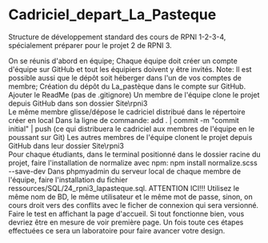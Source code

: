 # Cadriciel_depart_La_Pasteque
Structure de développement standard des cours de RPNI 1-2-3-4, spécialement préparer pour le projet 2 de RPNI 3.

On se réunis d'abord en équipe;
Chaque équipe doit créer un compte d'équipe sur GitHub et tout les équipiers doivent y être invités. Note: Il est possible aussi que le dépôt soit héberger dans l'un de vos comptes de membre;
Création du dépôt du La_pastèque dans le compte sur GitHub. Ajouter le ReadMe (pas de .gitignore)
Un membre de l'équipe clone le projet depuis GitHub dans son dossier Site\rpni3\
Le même membre glisse/dépose le cadriciel distribué dans le répertoire créer en local
Dans la ligne de commande:
add . | commit -m  "commit initial" | push (ce qui distribuera le cadriciel aux membres de l'équipe en le poussant sur Git)
Les autres membres de l'équipe clonent le projet depuis GitHub dans leur dossier Site\rpni3\
Pour chaque étudiants, dans le terminal positionné dans le dossier racine du projet, faire l'installation de normalize avec npm:
npm install normalize.scss --save-dev
Dans phpmyadmin du serveur local de chaque membre de l'équipe, faire l'installation du fichier ressources/SQL/24_rpni3_lapasteque.sql.
ATTENTION ICI!!! Utilisez le même nom de BD, le même utilisateur et le même mot de passe, sinon, on cours droit vers des conflits avec le ficher de connexion qui sera versionné.
Faire le test en affichant la page d'accueil. Si tout fonctionne bien, vous devriez être en mesure de voir première page.
Un fois toute ces étapes effectuées ce sera un laboratoire pour faire avancer votre design.
